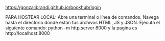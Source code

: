 https://gonzalibrandi.github.io/bookhub/login

PARA HOSTEAR LOCAL:
Abre una terminal o línea de comandos.
Navega hasta el directorio donde están tus archivos HTML, JS y JSON.
Ejecuta el siguiente comando:
python -m http.server 8000
y la pagina es http://localhost:8000
